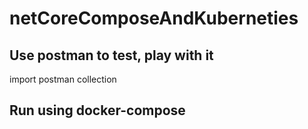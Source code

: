 # netCoreComposeAndKuberneties

## Use postman to test, play with it 
   import postman collection
## Run using docker-compose
